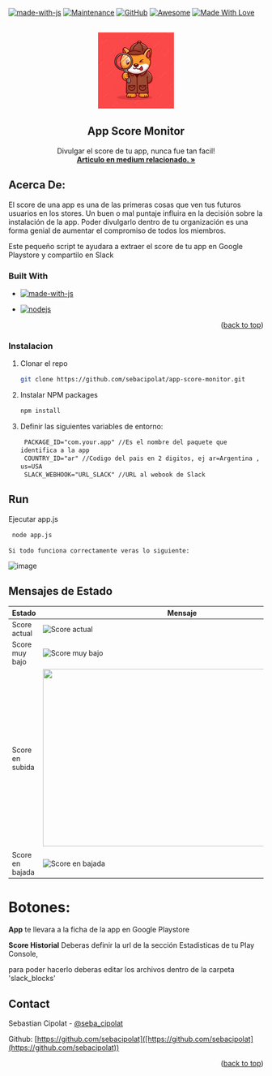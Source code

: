 <div id="top"></div>


<!-- PROJECT SHIELDS -->

[![made-with-js](https://img.shields.io/badge/Made%20with-JS%20-1f425f.svg?logo=javascript)]()
[![Maintenance](https://img.shields.io/badge/Maintained-yes-green.svg)](https://github.com/sebacipolat/app-score-monitor)
[![GitHub](https://img.shields.io/github/license/emalderson/ThePhish)](https://github.com/emalderson/ThePhish/blob/master/LICENSE)
[![Awesome](https://cdn.rawgit.com/sindresorhus/awesome/d7305f38d29fed78fa85652e3a63e154dd8e8829/media/badge.svg)](https://github.com/sindresorhus/awesome) [![Made With Love](https://img.shields.io/badge/Made%20With-Love-orange.svg)](https://github.com/chetanraj/awesome-github-badges)



<!-- PROJECT LOGO -->
<br />
<div align="center">
  <a href="https://github.com/othneildrew/Best-README-Template">
    <img src="https://raw.githubusercontent.com/sebacipolat/app-score-monitor/master/images/dog_inspector.jpeg" alt="Logo" width="150" height="150">
  </a>

  <h2 align="center">App Score Monitor</h3>

  <p align="center">
    Divulgar el score de tu app, nunca fue tan facil!
    <br />
    <a href="https://medium.com/@sebastiancipolat/monitor-de-scoring-app-en-slack-319bd5a41516"><strong>Articulo en medium relacionado. »</strong></a>
    <br />
  </p>
</div>


<!-- ABOUT THE PROJECT -->
## Acerca De:
El score de una app es una de las primeras cosas que ven tus futuros usuarios en los stores. Un buen o mal puntaje influira en la decisión sobre la instalación de la app.
Poder divulgarlo dentro de tu organización es una forma genial de aumentar el compromiso de todos los miembros.

Este pequeño script te ayudara a extraer el score de tu app en Google Playstore y compartilo en Slack


### Built With


* [![made-with-js](https://img.shields.io/badge/JavaScript-F7DF1E?style=for-the-badge&logo=javascript&logoColor=white)]()

* [![nodejs](	https://img.shields.io/badge/Node.js-43853D?style=for-the-badge&logo=node.js&logoColor=white)]()

<p align="right">(<a href="#top">back to top</a>)</p>


### Instalacion
 
1. Clonar el repo
   ```sh
   git clone https://github.com/sebacipolat/app-score-monitor.git
   ```
3. Instalar NPM packages
   ```sh
   npm install
   ```
4. Definir las siguientes variables de entorno:
   ```
    PACKAGE_ID="com.your.app" //Es el nombre del paquete que identifica a la app
    COUNTRY_ID="ar" //Codigo del pais en 2 digitos, ej ar=Argentina , us=USA
    SLACK_WEBHOOK="URL_SLACK" //URL al webook de Slack
   ```

<!-- USAGE EXAMPLES -->
## Run
 Ejecutar app.js
 
  ```sh
   node app.js
   ```
    Si todo funciona correctamente veras lo siguiente:

   ![image](https://user-images.githubusercontent.com/1523404/178396755-def4ffa6-3d26-4852-a065-c67e4efaefb6.png)

   
<!-- SLAC Messages -->
## Mensajes de Estado

| Estado          | Mensaje | 
|-----------------|---------|
| Score actual    |  <img src="https://user-images.githubusercontent.com/1523404/178397195-622cafa1-c874-45e8-9a5c-d47ab554e603.png" alt="Score actual " width="550" height="350"/>       |
| Score muy bajo  | <img src="https://user-images.githubusercontent.com/1523404/178397408-00233a54-3566-4d5f-a794-c4ec572dfb32.png" alt="Score muy bajo" width="550" height="350"/>         |
| Score en subida |   <img src="https://user-images.githubusercontent.com/1523404/178397767-917b363d-5519-4138-b755-8a4537894ef4.png" width="550" height="350"/>       |
| Score en bajada |   <img src="https://user-images.githubusercontent.com/1523404/178397643-1f782c6f-0f63-4c01-a0bd-d8ee78501f73.png" alt="Score en bajada" width="550" height="350"/>       | 

# Botones:

<b>App</b> te llevara a la ficha de la app en Google Playstore

<b>Score Historial</b> Deberas definir la url de la sección Estadisticas de tu Play Console, 

para poder hacerlo deberas editar los archivos dentro de la carpeta 'slack_blocks'


<!-- CONTACT -->
## Contact

Sebastian Cipolat - [@seba_cipolat]([https://twitter.com/your_username](https://twitter.com/seba_cipolat)) 

Github: [https://github.com/sebacipolat]([https://github.com/sebacipolat](https://github.com/sebacipolat))

<p align="right">(<a href="#top">back to top</a>)</p>


